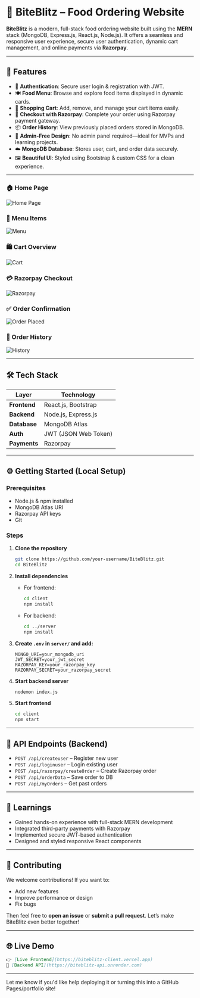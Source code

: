 # 🍔 BiteBlitz – Food Ordering Website

**BiteBlitz** is a modern, full-stack food ordering website built using the **MERN** stack (MongoDB, Express.js, React.js, Node.js). It offers a seamless and responsive user experience, secure user authentication, dynamic cart management, and online payments via **Razorpay**.

---

## 🚀 Features

* 🔐 **Authentication**: Secure user login & registration with JWT.
* 🍽️ **Food Menu**: Browse and explore food items displayed in dynamic cards.
* 🛒 **Shopping Cart**: Add, remove, and manage your cart items easily.
* 💸 **Checkout with Razorpay**: Complete your order using Razorpay payment gateway.
* 📦 **Order History**: View previously placed orders stored in MongoDB.
* 🧾 **Admin-Free Design**: No admin panel required—ideal for MVPs and learning projects.
* ☁️ **MongoDB Database**: Stores user, cart, and order data securely.
* 🖼️ **Beautiful UI**: Styled using Bootstrap & custom CSS for a clean experience.

---

### 🏠 Home Page

![Home Page](https://github.com/user-attachments/assets/54fa02ff-2427-425c-ad90-10db72b3cc8a)

### 🍕 Menu Items

![Menu](https://github.com/user-attachments/assets/afc753d5-6c12-4324-ae60-871bf33ab15e)

### 🛍️ Cart Overview

![Cart](https://github.com/user-attachments/assets/631b668c-7274-4f62-bcc9-a50349f46b4f)

### 💳 Razorpay Checkout

![Razorpay](https://github.com/user-attachments/assets/8bf9f523-661a-4ae7-8f3f-1d800414a4cc)

### ✅ Order Confirmation

![Order Placed](https://github.com/user-attachments/assets/1cba9612-11e9-458e-bd80-2956b36e75cf)

### 📜 Order History

![History](https://github.com/user-attachments/assets/35b9219a-f24a-4bcd-b5b0-32f982d640a2)

---

## 🛠️ Tech Stack

| Layer        | Technology           |
| ------------ | -------------------- |
| **Frontend** | React.js, Bootstrap  |
| **Backend**  | Node.js, Express.js  |
| **Database** | MongoDB Atlas        |
| **Auth**     | JWT (JSON Web Token) |
| **Payments** | Razorpay             |

---

## ⚙️ Getting Started (Local Setup)

### Prerequisites

* Node.js & npm installed
* MongoDB Atlas URI
* Razorpay API keys
* Git

### Steps

1. **Clone the repository**

   ```bash
   git clone https://github.com/your-username/BiteBlitz.git
   cd BiteBlitz
   ```

2. **Install dependencies**

   * For frontend:

     ```bash
     cd client
     npm install
     ```
   * For backend:

     ```bash
     cd ../server
     npm install
     ```

3. **Create `.env` in `server/` and add:**

   ```env
   MONGO_URI=your_mongodb_uri
   JWT_SECRET=your_jwt_secret
   RAZORPAY_KEY=your_razorpay_key
   RAZORPAY_SECRET=your_razorpay_secret
   ```

4. **Start backend server**

   ```bash
   nodemon index.js
   ```

5. **Start frontend**

   ```bash
   cd client
   npm start
   ```

---

## 🧪 API Endpoints (Backend)

* `POST /api/createuser` – Register new user
* `POST /api/loginuser` – Login existing user
* `POST /api/razorpay/createOrder` – Create Razorpay order
* `POST /api/orderData` – Save order to DB
* `POST /api/myOrders` – Get past orders

---

## 🧠 Learnings

* Gained hands-on experience with full-stack MERN development
* Integrated third-party payments with Razorpay
* Implemented secure JWT-based authentication
* Designed and styled responsive React components

---

## 🤝 Contributing

We welcome contributions! If you want to:

* Add new features
* Improve performance or design
* Fix bugs

Then feel free to **open an issue** or **submit a pull request**. Let’s make BiteBlitz even better together!


---

## 🌐 Live Demo 



```md
👉 [Live Frontend](https://biteblitz-client.vercel.app)  
🔗 [Backend API](https://biteblitz-api.onrender.com)
```

---

Let me know if you'd like help deploying it or turning this into a GitHub Pages/portfolio site!
